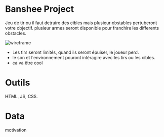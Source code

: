 # Banshee Project

Jeu de tir ou il faut detruire des cibles mais plusieur obstables pertuberont votre objectif.
plusieur armes seront disponible pour franchire les differents obstacles.

![wireframe](https://github.com/FuryLucky/Banshee-Project/blob/master/wireframe/wireframeunpeunul.png "wireframe 1")


* Les tirs seront limités, quand ils seront épuiser, le joueur perd.
* le son et l'environnement pouront intéragire avec les tirs ou les cibles.   
* ca va être cool


# Outils 

HTML, JS, CSS.

# Data

motivation 
